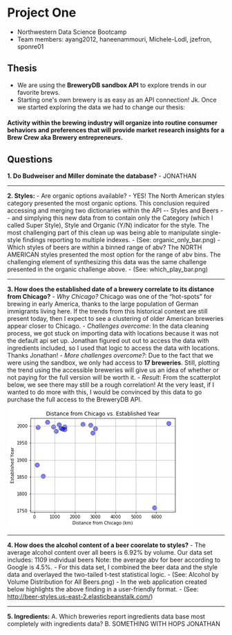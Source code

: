 # Project One
- Northwestern Data Science Bootcamp
- Team members: ayang2012, haneenammouri, Michele-Lodl, jzefron, sponre01

## Thesis
- We are using the __BreweryDB sandbox API__ to explore trends in our favorite brews.
- Starting one's own brewery is as easy as an API connection! Jk. Once we started exploring the data we had to change our thesis: 
#### Activity within the brewing industry will organize into routine consumer behaviors and preferences that will provide market research insights for a Brew Crew aka Brewery entrepreneurs. 

## Questions
__1. Do Budweiser and Miller dominate the database?__
       - JONATHAN 
***     
__2. Styles:__ 
       - Are organic options available?
       - YES! The North American styles category presented the most organic options. This conclusion required accessing and merging two dictionaries within the API -- Styles and Beers -- and simplying this new data from to contain only the Category (which I called Super Style), Style and Organic (Y/N) indicator for the style. The most challenging part of this clean up was being able to manipulate single-style findings reporting to multiple indexes. 
       - (See: organic_only_bar.png)
       - Which styles of beers are within a binned range of abv?
     The NORTH AMERICAN styles presented the most option for the range of abv bins. The challenging element of synthesizing this data was the same challenge presented in the organic challenge above. 
       - (See: which_play_bar.png)
***
__3. How does the established date of a brewery correlate to its distance from Chicago?__
       - _Why Chicago?_ Chicago was one of the “hot-spots” for brewing in early America, thanks to the large population of German immigrants living here. If the trends from this historical context are still present today, then I expect to see a clustering of older American breweries appear closer to Chicago. 
       - _Challenges overcome_: In the data cleaning process, we got stuck on importing data with locations because it was not the default api set up. Jonathan figured out out to access the data with ingredients included, so I used that logic to access the data with locations. Thanks Jonathan! 
        - _More challenges overcome?_: Due to the fact that we were using the sandbox, we only had access to __17 breweries__. Still, plotting the trend using the accessible breweries will give us an idea of whether or not paying for the full version will be worth it. 
        - _Result_: From the scatterplot below, we see there may still be a rough correlation! At the very least, if I wanted to do more with this, I would be convinced by this data to go purchase the full access to the BreweryDB API.
![alt text](https://github.com/sponre01/project-one/blob/master/Images/Distance%20from%20Chicago%20vs.%20Established%20Year.png "Distance from Chicago vs. Established Year")
***
__4. How does the alcohol content of a beer coorelate to styles?__
       - The average alcohol content over all beers is 6.92% by volume. Our data set includes: 1109 individual beers Note: the average abv for beer according to Google is 4.5%. 
       - For this data set, I combined the beer data and the style data and overlayed the two-tailed t-test statistical logic. 
       - (See: Alcohol by Volume Distribution for All Beers.png)
       - In the web application created below highlights the above finding in a user-friendly format. 
       - (See: http://beer-styles.us-east-2.elasticbeanstalk.com/) 
***
__5. Ingredients:__ 
   A. Which breweries report ingredients data base most completely with ingredients data?
   B. SOMETHING WITH HOPS
     JONATHAN
